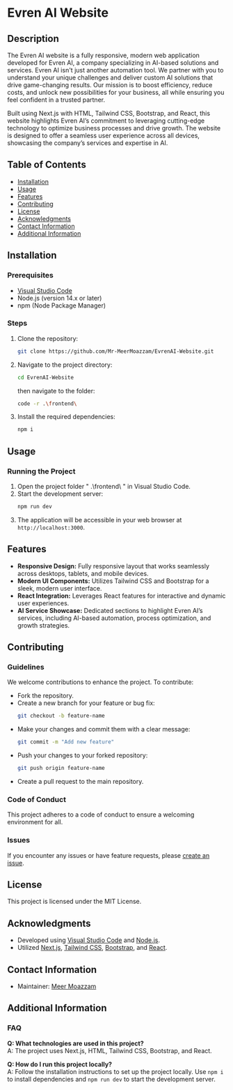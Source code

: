 # Evren AI Website

## Description
The Evren AI website is a fully responsive, modern web application developed for Evren AI, a company specializing in AI-based solutions and services. Evren AI isn't just another automation tool. We partner with you to understand your unique challenges and deliver custom AI solutions that drive game-changing results. Our mission is to boost efficiency, reduce costs, and unlock new possibilities for your business, all while ensuring you feel confident in a trusted partner. 

Built using Next.js with HTML, Tailwind CSS, Bootstrap, and React, this website highlights Evren AI’s commitment to leveraging cutting-edge technology to optimize business processes and drive growth. The website is designed to offer a seamless user experience across all devices, showcasing the company’s services and expertise in AI.

## Table of Contents
- [Installation](#installation)
- [Usage](#usage)
- [Features](#features)
- [Contributing](#contributing)
- [License](#license)
- [Acknowledgments](#acknowledgments)
- [Contact Information](#contact-information)
- [Additional Information](#additional-information)

## Installation
### Prerequisites
- [Visual Studio Code](https://code.visualstudio.com)
- Node.js (version 14.x or later)
- npm (Node Package Manager)

### Steps
1. Clone the repository:
   ```bash
   git clone https://github.com/Mr-MeerMoazzam/EvrenAI-Website.git
   ```
2. Navigate to the project directory:
   ```bash
   cd EvrenAI-Website
   ```
   then navigate to the folder:
   ```bash
   code -r .\frontend\
   ```
3. Install the required dependencies:
   ```bash
   npm i
   ```

## Usage
### Running the Project
1. Open the project folder " .\frontend\ " in Visual Studio Code.
2. Start the development server:
   ```bash
   npm run dev
   ```
3. The application will be accessible in your web browser at `http://localhost:3000`.

## Features
- **Responsive Design:** Fully responsive layout that works seamlessly across desktops, tablets, and mobile devices.
- **Modern UI Components:** Utilizes Tailwind CSS and Bootstrap for a sleek, modern user interface.
- **React Integration:** Leverages React features for interactive and dynamic user experiences.
- **AI Service Showcase:** Dedicated sections to highlight Evren AI’s services, including AI-based automation, process optimization, and growth strategies.

## Contributing
### Guidelines
We welcome contributions to enhance the project. To contribute:
- Fork the repository.
- Create a new branch for your feature or bug fix:
  ```bash
  git checkout -b feature-name
  ```
- Make your changes and commit them with a clear message:
  ```bash
  git commit -m "Add new feature"
  ```
- Push your changes to your forked repository:
  ```bash
  git push origin feature-name
  ```
- Create a pull request to the main repository.

### Code of Conduct
This project adheres to a code of conduct to ensure a welcoming environment for all.

### Issues
If you encounter any issues or have feature requests, please [create an issue](https://github.com/Mr-MeerMoazzam/EvrenAI-Website/issues).

## License
This project is licensed under the MIT License. 
## Acknowledgments
- Developed using [Visual Studio Code](https://code.visualstudio.com) and [Node.js](https://nodejs.org).
- Utilized [Next.js](https://nextjs.org), [Tailwind CSS](https://tailwindcss.com), [Bootstrap](https://getbootstrap.com), and [React](https://reactjs.org).

## Contact Information
- Maintainer: [Meer Moazzam](meermoazzam41@gmail.com)

## Additional Information
### FAQ
**Q: What technologies are used in this project?**  
A: The project uses Next.js, HTML, Tailwind CSS, Bootstrap, and React.

**Q: How do I run this project locally?**  
A: Follow the installation instructions to set up the project locally. Use `npm i` to install dependencies and `npm run dev` to start the development server.
